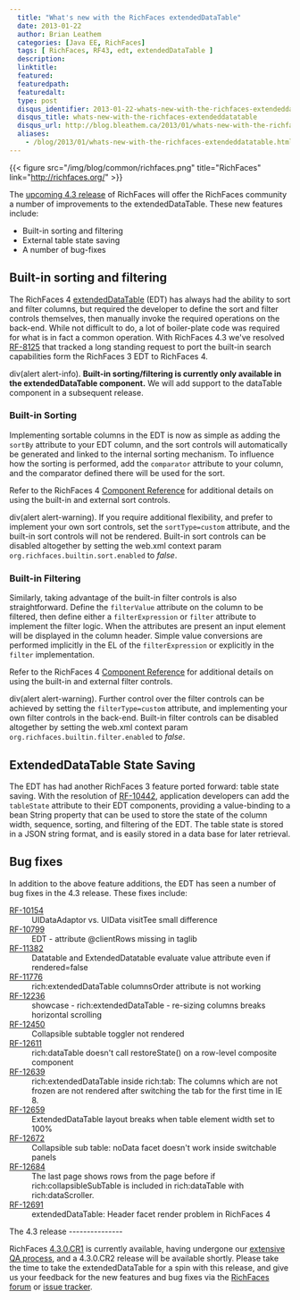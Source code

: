 ```yaml
---
  title: "What's new with the RichFaces extendedDataTable"
  date: 2013-01-22
  author: Brian Leathem
  categories: [Java EE, RichFaces]
  tags: [ RichFaces, RF43, edt, extendedDataTable ]
  description:
  linktitle:
  featured:
  featuredpath:
  featuredalt:
  type: post
  disqus_identifier: 2013-01-22-whats-new-with-the-richfaces-extendeddatatable
  disqus_title: whats-new-with-the-richfaces-extendeddatatable
  disqus_url: http://blog.bleathem.ca/2013/01/whats-new-with-the-richfaces-extendeddatatable.html
  aliases:
    - /blog/2013/01/whats-new-with-the-richfaces-extendeddatatable.html
---
```


{{< figure src="/img/blog/common/richfaces.png" title="RichFaces" link="http://richfaces.org/" >}}

The [upcoming 4.3 release](https://issues.jboss.org/browse/RF/fixforversion/12320380) of RichFaces will offer the RichFaces community a number of improvements to the extendedDataTable. These new features include:

-   Built-in sorting and filtering
-   External table state saving
-   A number of bug-fixes

Built-in sorting and filtering
------------------------------

The RichFaces 4 [extendedDataTable](http://showcase.richfaces.org/richfaces/component-sample.jsf?demo=extendedDataTable) (EDT) has always had the ability to sort and filter columns, but required the developer to define the sort and filter controls themselves, then manually invoke the required operations on the back-end. While not difficult to do, a lot of boiler-plate code was required for what is in fact a common operation. With RichFaces 4.3 we've resolved [RF-8125](https://issues.jboss.org/browse/RF-8125) that tracked a long standing request to port the built-in search capabilities form the RichFaces 3 EDT to RichFaces 4.

div(alert alert-info). **Built-in sorting/filtering is currently only available in the extendedDataTable component.** We will add support to the dataTable component in a subsequent release.

### Built-in Sorting

Implementing sortable columns in the EDT is now as simple as adding the `sortBy` attribute to your EDT column, and the sort controls will automatically be generated and linked to the internal sorting mechanism. To influence how the sorting is performed, add the `comparator` attribute to your column, and the comparator defined there will be used for the sort.

Refer to the RichFaces 4 [Component Reference](http://docs.jboss.org/richfaces/4.3.X/4.3.0.CR1/Component_Reference/en-US/html/chap-Component_Reference-Tables_and_grids.html#sect-Component_Reference-Tables_and_grids-Table_sorting) for additional details on using the built-in and external sort controls.

div(alert alert-warning). If you require additional flexibility, and prefer to implement your own sort controls, set the `sortType=custom` attribute, and the built-in sort controls will not be rendered. Built-in sort controls can be disabled altogether by setting the web.xml context param `org.richfaces.builtin.sort.enabled` to *false*.

### Built-in Filtering

Similarly, taking advantage of the built-in filter controls is also straightforward. Define the `filterValue` attribute on the column to be filtered, then define either a `filterExpression` or `filter` attribute to implement the filter logic. When the attributes are present an input element will be displayed in the column header. Simple value conversions are performed implicitly in the EL of the `filterExpression` or explicitly in the `filter` implementation.

Refer to the RichFaces 4 [Component Reference](http://docs.jboss.org/richfaces/4.3.X/4.3.0.CR1/Component_Reference/en-US/html/chap-Component_Reference-Tables_and_grids.html#sect-Component_Reference-Tables_and_grids-Table_filtering) for additional details on using the built-in and external filter controls.

div(alert alert-warning). Further control over the filter controls can be achieved by setting the `filterType=custom` attribute, and implementing your own filter controls in the back-end. Built-in filter controls can be disabled altogether by setting the web.xml context param `org.richfaces.builtin.filter.enabled` to *false*.

ExtendedDataTable State Saving
------------------------------

The EDT has had another RichFaces 3 feature ported forward: table state saving. With the resolution of [RF-10442](https://issues.jboss.org/browse/RF-10442), application developers can add the `tableState` attribute to their EDT components, providing a value-binding to a bean String property that can be used to store the state of the column width, sequence, sorting, and filtering of the EDT. The table state is stored in a JSON string format, and is easily stored in a data base for later retrieval.

Bug fixes
---------

In addition to the above feature additions, the EDT has seen a number of bug fixes in the 4.3 release. These fixes include:

<dl class="dl-horizontal">
<dt>
<a href="https://issues.jboss.org/browse/RF-10154">RF-10154</a>

</dt>
<dd>
UIDataAdaptor vs. UIData visitTee small difference

</dd>
<dt>
<a href="https://issues.jboss.org/browse/RF-10799">RF-10799</a>

</dt>
<dd>
EDT - attribute @clientRows missing in taglib

</dd>
<dt>
<a href="https://issues.jboss.org/browse/RF-11382">RF-11382</a>

</dt>
<dd>
Datatable and ExtendedDatatable evaluate value attribute even if rendered=false

</dd>
<dt>
<a href="https://issues.jboss.org/browse/RF-11776">RF-11776</a>

</dt>
<dd>
rich:extendedDataTable columnsOrder attribute is not working

</dd>
<dt>
<a href="https://issues.jboss.org/browse/RF-12236">RF-12236</a>

</dt>
<dd>
showcase - rich:extendedDataTable - re-sizing columns breaks horizontal scrolling

</dd>
<dt>
<a href="https://issues.jboss.org/browse/RF-12450">RF-12450</a>

</dt>
<dd>
Collapsible subtable toggler not rendered

</dd>
<dt>
<a href="https://issues.jboss.org/browse/RF-12611">RF-12611</a>

</dt>
<dd>
rich:dataTable doesn't call restoreState() on a row-level composite component

</dd>
<dt>
<a href="https://issues.jboss.org/browse/RF-12639">RF-12639</a>

</dt>
<dd>
rich:extendedDataTable inside rich:tab: The columns which are not frozen are not rendered after switching the tab for the first time in IE 8.

</dd>
<dt>
<a href="https://issues.jboss.org/browse/RF-12659">RF-12659</a>

</dt>
<dd>
ExtendedDataTable layout breaks when table element width set to 100%

</dd>
<dt>
<a href="https://issues.jboss.org/browse/RF-12672">RF-12672</a>

</dt>
<dd>
Collapsible sub table: noData facet doesn't work inside switchable panels

</dd>
<dt>
<a href="https://issues.jboss.org/browse/RF-12684">RF-12684</a>

</dt>
<dd>
The last page shows rows from the page before if rich:collapsibleSubTable is included in rich:dataTable with rich:dataScroller.

</dd>
<dt>
<a href="https://issues.jboss.org/browse/RF-12691">RF-12691</a>

</dt>
<dd>
extendedDataTable: Header facet render problem in RichFaces 4

</dd>
</dl>
The 4.3 release
---------------

RichFaces [4.3.0.CR1](http://www.bleathem.ca/blog/2013/01/richfaces-430cr1-release-announcement.html) is currently available, having undergone our [extensive QA process](http://blog.pavol.pitonak.com/2012/09/meet-richfaces-qe-team.html), and a 4.3.0.CR2 release will be available shortly. Please take the time to take the extendedDataTable for a spin with this release, and give us your feedback for the new features and bug fixes via the [RichFaces forum](https://community.jboss.org/en/richfaces?view=discussions) or [issue tracker](https://issues.jboss.org/browse/RF).
